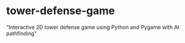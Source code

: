 # tower-defense-game
"Interactive 2D tower defense game using Python and Pygame with AI pathfinding"
